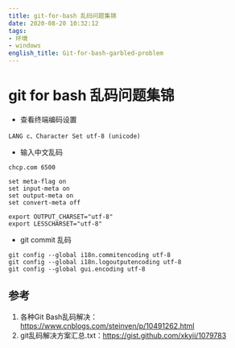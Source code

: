 ```yaml
---
title: git-for-bash 乱码问题集锦
date: 2020-08-20 10:32:12
tags:
- 环境
- windows
english_title: Git-for-bash-garbled-problem
---
```


# git for bash 乱码问题集锦

- 查看终端编码设置

`LANG c、Character Set utf-8 (unicode)`

- 输入中文乱码

```~/.bashrc
chcp.com 6500

set meta-flag on
set input-meta on
set output-meta on
set convert-meta off

export OUTPUT_CHARSET="utf-8"
export LESSCHARSET="utf-8"
```

- git commit 乱码

```
git config --global i18n.commitencoding utf-8
git config --global i18n.logoutputencoding utf-8
git config --global gui.encoding utf-8
```

## 参考
1. 各种Git Bash乱码解决：https://www.cnblogs.com/steinven/p/10491262.html
2. git乱码解决方案汇总.txt：https://gist.github.com/xkyii/1079783